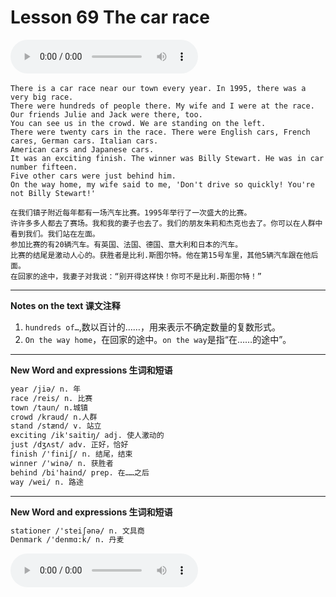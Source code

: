 # Lesson 69 The car race

​<audio id="audio" controls="" loop="loop">
    <source id="mp3" src="https://online1.tingclass.net/lesson/shi0529/0000/16/69.mp3"> 
</audio>

```
There is a car race near our town every year. In 1995, there was a very big race.
There were hundreds of people there. My wife and I were at the race. Our friends Julie and Jack were there, too. 
You can see us in the crowd. We are standing on the left.
There were twenty cars in the race. There were English cars, French cares, German cars. Italian cars. 
American cars and Japanese cars.
It was an exciting finish. The winner was Billy Stewart. He was in car number fifteen. 
Five other cars were just behind him.
On the way home, my wife said to me, 'Don't drive so quickly! You're not Billy Stewart!'

在我们镇子附近每年都有一场汽车比赛。1995年举行了一次盛大的比赛。 
许许多多人都去了赛场。我和我的妻子也去了。我们的朋友朱莉和杰克也去了。你可以在人群中看到我们。我们站在左面。 
参加比赛的有20辆汽车。有英国、法国、德国、意大利和日本的汽车。 
比赛的结尾是激动人心的。获胜者是比利.斯图尔特。他在第15号车里，其他5辆汽车跟在他后面。
在回家的途中，我妻子对我说：“别开得这样快！你可不是比利.斯图尔特！”
```

------------
**Notes on the text 课文注释**
1. `hundreds of…`,数以百计的……，用来表示不确定数量的复数形式。
2. `On the way home`，在回家的途中。`on the way`是指“在……的途中”。

-------------
**New Word and expressions 生词和短语**
```markdown
year /jiə/ n. 年
race /reis/ n. 比赛
town /taun/ n.城镇
crowd /kraud/ n.人群
stand /stænd/ v. 站立
exciting /ik'saitiŋ/ adj. 使人激动的
just /dʒʌst/ adv. 正好，恰好
finish /'finiʃ/ n. 结尾，结束
winner /'winə/ n. 获胜者
behind /bi'haind/ prep. 在……之后
way /wei/ n. 路途
```
-------------

**New Word and expressions 生词和短语**
```markdown
stationer /'steiʃənə/ n. 文具商
Denmark /'denmɑ:k/ n. 丹麦
```

<audio id="audio" controls="" loop="loop">
    <source id="mp3" src="https://i.xiao84.com/en-nce/1mp3-en/lesson70.mp3">
</audio>